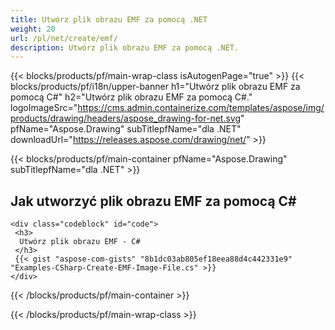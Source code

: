 ```yaml
---
title: Utwórz plik obrazu EMF za pomocą .NET
weight: 20
url: /pl/net/create/emf/
description: Utwórz plik obrazu EMF za pomocą .NET.
---
```


{{< blocks/products/pf/main-wrap-class isAutogenPage="true" >}}
{{< blocks/products/pf/i18n/upper-banner h1="Utwórz plik obrazu EMF za pomocą C#" h2="Utwórz plik obrazu EMF za pomocą C#." logoImageSrc="https://cms.admin.containerize.com/templates/aspose/img/products/drawing/headers/aspose_drawing-for-net.svg" pfName="Aspose.Drawing" subTitlepfName="dla .NET" downloadUrl="https://releases.aspose.com/drawing/net/" >}}

{{< blocks/products/pf/main-container pfName="Aspose.Drawing" subTitlepfName="dla .NET" >}}

<h2>Jak utworzyć plik obrazu EMF za pomocą C#</h2>

    <div class="codeblock" id="code">
     <h3>
      Utwórz plik obrazu EMF - C#
     </h3>
     {{< gist "aspose-com-gists" "8b1dc03ab805ef18eea88d4c442331e9" "Examples-CSharp-Create-EMF-Image-File.cs" >}}
    </div>

{{< /blocks/products/pf/main-container >}}


{{< /blocks/products/pf/main-wrap-class >}}
